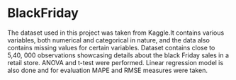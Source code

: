 # BlackFriday

The dataset used in this project was taken from Kaggle.It contains various variables, both numerical and categorical in nature, and the data also contains missing values for certain variables. Dataset contains close to 5,40, 000 observations showcasing details about the black Friday sales in a retail store.
ANOVA and t-test were performed. 
Linear regression model is also done and for evaluation MAPE and RMSE measures were taken.

